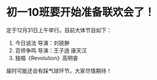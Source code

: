 # 初一10班要开始准备联欢会了！

定于12月31日上午举行。目前大体节目如下：

1. 今日说法 导演：刘锐翀
2. 百师争鸣 导演：王子逍 康天汉
3. 独唱《Revolution》高明睿

届时可能还会有踩气球环节。大家尽情期待！
